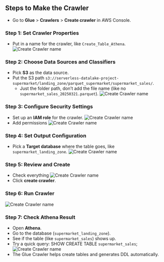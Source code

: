 ## Steps to Make the Crawler
- Go to **Glue** > **Crawlers** > **Create crawler** in AWS Console.

### Step 1: Set Crawler Properties
- Put in a name for the crawler, like `Create_Table_Athena`.
![Create Crawler name](images/1_create_crawler_name.png)

### Step 2: Choose Data Sources and Classifiers
- Pick **S3** as the data source.
- Put the S3 path  `s3://serverless-datalake-project-supermarket/landing_zone/parquet_supermarket/supermarket_sales/`.
  - Just the folder path, don’t add the file name (like no `supermarket_sales_20250321.parquet`).
![Create Crawler name](images/2_choose_data_sources.png)


### Step 3: Configure Security Settings
- Set up an **IAM role** for the crawler.
![Create Crawler name](images/3_configure_security_IAM_role.png)
- Add permissions
![Create Crawler name](images/4_add_permissions_policies.png)

### Step 4: Set Output Configuration
- Pick a **Target database** where the table goes, like `supermarket_landing_zone`.
![Create Crawler name](images/5_set_output_target_database.png)

### Step 5: Review and Create
- Check everything
![Create Crawler name](images/6_review.png)
- Click **create crawler**.

### Step 6: Run Crawler
![Create Crawler name](images/7_run_crawler.png)


### Step 7: Check Athena Result
- Open **Athena**.
- Go to the database (`supermarket_landing_zone`).
- See if the table (like `supermarket_sales`) shows up.
- Try a quick query: SHOW CREATE TABLE `supermarket_sales`;
![Create Crawler name](images/8_check_result.png)
- The Glue Crawler helps create tables and generates DDL automatically.